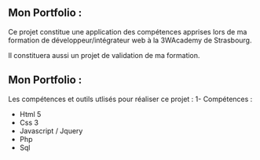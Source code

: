 ## Mon Portfolio :

Ce projet constitue une application des compétences apprises lors de ma formation de développeur/intégrateur web à la 3WAcademy de Strasbourg. 

Il constituera aussi un projet de validation de ma formation. 

## Mon Portfolio :
 Les compétences et outils utlisés pour réaliser ce projet :
 1- Compétences : 
 
  + Html 5
  + Css 3
  + Javascript / Jquery
  + Php 
  + Sql